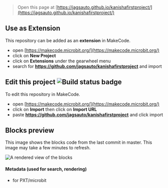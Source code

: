 
> Open this page at [https://jagsauto.github.io/kanishafirstproject/](https://jagsauto.github.io/kanishafirstproject/)

## Use as Extension

This repository can be added as an **extension** in MakeCode.

* open [https://makecode.microbit.org/](https://makecode.microbit.org/)
* click on **New Project**
* click on **Extensions** under the gearwheel menu
* search for **https://github.com/jagsauto/kanishafirstproject** and import

## Edit this project ![Build status badge](https://github.com/jagsauto/kanishafirstproject/workflows/MakeCode/badge.svg)

To edit this repository in MakeCode.

* open [https://makecode.microbit.org/](https://makecode.microbit.org/)
* click on **Import** then click on **Import URL**
* paste **https://github.com/jagsauto/kanishafirstproject** and click import

## Blocks preview

This image shows the blocks code from the last commit in master.
This image may take a few minutes to refresh.

![A rendered view of the blocks](https://github.com/jagsauto/kanishafirstproject/raw/master/.github/makecode/blocks.png)

#### Metadata (used for search, rendering)

* for PXT/microbit
<script src="https://makecode.com/gh-pages-embed.js"></script><script>makeCodeRender("{{ site.makecode.home_url }}", "{{ site.github.owner_name }}/{{ site.github.repository_name }}");</script>
